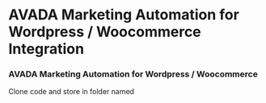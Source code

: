 # AVADA Marketing Automation for Wordpress / Woocommerce Integration

### AVADA Marketing Automation for Wordpress / Woocommerce
Clone code and store in folder named 

